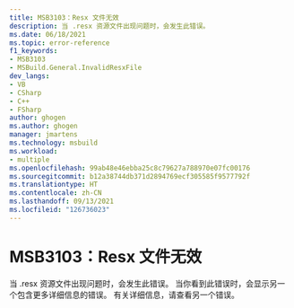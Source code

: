 ```yaml
---
title: MSB3103：Resx 文件无效
description: 当 .resx 资源文件出现问题时，会发生此错误。
ms.date: 06/18/2021
ms.topic: error-reference
f1_keywords:
- MSB3103
- MSBuild.General.InvalidResxFile
dev_langs:
- VB
- CSharp
- C++
- FSharp
author: ghogen
ms.author: ghogen
manager: jmartens
ms.technology: msbuild
ms.workload:
- multiple
ms.openlocfilehash: 99ab48e46ebba25c8c79627a788970e07fc00176
ms.sourcegitcommit: b12a38744db371d2894769ecf305585f9577792f
ms.translationtype: HT
ms.contentlocale: zh-CN
ms.lasthandoff: 09/13/2021
ms.locfileid: "126736023"
---
```

# <a name="msb3103-invalid-resx-file"></a>MSB3103：Resx 文件无效

当 .resx 资源文件出现问题时，会发生此错误。 当你看到此错误时，会显示另一个包含更多详细信息的错误。 有关详细信息，请查看另一个错误。
